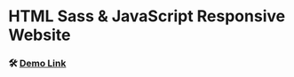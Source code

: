 # HTML Sass & JavaScript Responsive Website

### 🛠️ [Demo Link](https://global-delivery.netlify.app)

